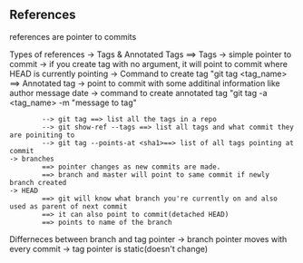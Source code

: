 ## References

references are pointer to commits

Types of references
    -> Tags & Annotated Tags
            ==> Tags
                -> simple pointer to commit
                -> if you create tag with no argument, it will point to commit where HEAD is currently pointing
                -> Command to create tag "git tag <tag_name>
            ==> Annotated tag
                -> point to commit with some additinal information like author message date
                -> command to create annotated tag "git tag -a <tag_name> -m "message to tag"
            
            --> git tag ==> list all the tags in a repo
            --> git show-ref --tags ==> list all tags and what commit they are poiniting to
            --> git tag --points-at <sha1>==> list of all tags pointing at commit
    -> branches
            ==> pointer changes as new commits are made.
            ==> branch and master will point to same commit if newly branch created
    -> HEAD
            ==> git will know what branch you're currently on and also used as parent of next commit
            ==> it can also point to commit(detached HEAD)
            ==> points to name of the branch

Differneces between branch and tag pointer
    -> branch pointer moves with every commit
    -> tag pointer is static(doesn't change)